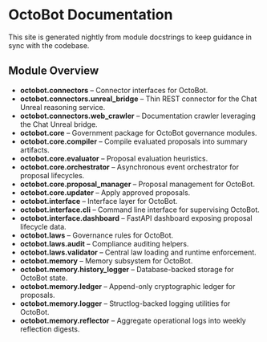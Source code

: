 # OctoBot Documentation

This site is generated nightly from module docstrings to keep guidance in sync with the codebase.

## Module Overview
- **octobot.connectors** – Connector interfaces for OctoBot.
- **octobot.connectors.unreal_bridge** – Thin REST connector for the Chat Unreal reasoning service.
- **octobot.connectors.web_crawler** – Documentation crawler leveraging the Chat Unreal bridge.
- **octobot.core** – Government package for OctoBot governance modules.
- **octobot.core.compiler** – Compile evaluated proposals into summary artifacts.
- **octobot.core.evaluator** – Proposal evaluation heuristics.
- **octobot.core.orchestrator** – Asynchronous event orchestrator for proposal lifecycles.
- **octobot.core.proposal_manager** – Proposal management for OctoBot.
- **octobot.core.updater** – Apply approved proposals.
- **octobot.interface** – Interface layer for OctoBot.
- **octobot.interface.cli** – Command line interface for supervising OctoBot.
- **octobot.interface.dashboard** – FastAPI dashboard exposing proposal lifecycle data.
- **octobot.laws** – Governance rules for OctoBot.
- **octobot.laws.audit** – Compliance auditing helpers.
- **octobot.laws.validator** – Central law loading and runtime enforcement.
- **octobot.memory** – Memory subsystem for OctoBot.
- **octobot.memory.history_logger** – Database-backed storage for OctoBot state.
- **octobot.memory.ledger** – Append-only cryptographic ledger for proposals.
- **octobot.memory.logger** – Structlog-backed logging utilities for OctoBot.
- **octobot.memory.reflector** – Aggregate operational logs into weekly reflection digests.
